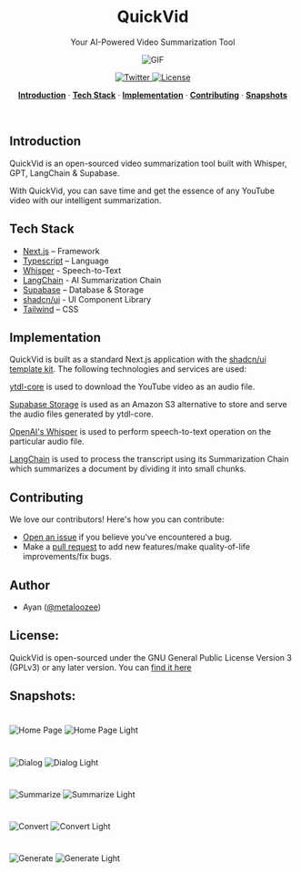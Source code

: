 <h1 align="center">QuickVid</h1>
<p align="center">
Your AI-Powered Video Summarization Tool
</p>

<div align="center">

![GIF](https://ndvuhvexjwncsjdbslpi.supabase.co/storage/v1/object/public/public/screenshots/gif.gif)

</div>
<p align="center">
  <a href="https://twitter.com/metaloozee">
    <img src="https://img.shields.io/twitter/follow/metaloozee?style=flat&label=%40metaloozee&logo=twitter&color=0bf&logoColor=fff" alt="Twitter" />
  </a>
  <a href="https://github.com/metaloozee/quickvid/blob/main/LICENSE">
    <img src="https://img.shields.io/github/license/metaloozee/quickvid?label=license&logo=github&color=f80&logoColor=fff" alt="License" />
  </a>
</p>

<p align="center">
  <a href="#introduction"><strong>Introduction</strong></a> ·
  <a href="#tech-stack"><strong>Tech Stack</strong></a> ·
  <a href="#implementation"><strong>Implementation</strong></a> ·
  <a href="#contributing"><strong>Contributing</strong></a> ·
  <a href="#snapshots"><strong>Snapshots</strong></a>
</p>
<br />

## Introduction

QuickVid is an open-sourced video summarization tool built with Whisper, GPT, LangChain & Supabase.

With QuickVid, you can save time and get the essence of any YouTube video with our intelligent summarization.

## Tech Stack

-   [Next.js](https://nextjs.org/) – Framework
-   [Typescript](https://www.typescriptlang.org/) – Language
-   [Whisper](https://openai.com/research/whisper) - Speech-to-Text
-   [LangChain](https://docs.langchain.com/docs/) - AI Summarization Chain
-   [Supabase](https://supabase.com/) – Database & Storage
-   [shadcn/ui](https://ui.shadcn.com/) - UI Component Library
-   [Tailwind](https://tailwindcss.com/) – CSS

## Implementation

QuickVid is built as a standard Next.js application with the [shadcn/ui template kit](https://github.com/shadcn/next-template). The following technologies and services are used:

[ytdl-core](https://www.npmjs.com/package/ytdl-core) is used to download the YouTube video as an audio file.

[Supabase Storage](https://supabase.com/storage) is used as an Amazon S3 alternative to store and serve the audio files generated by ytdl-core.

[OpenAI's Whisper](https://openai.com/research/whisper) is used to perform speech-to-text operation on the particular audio file.

[LangChain](https://docs.langchain.com/docs/) is used to process the transcript using its Summarization Chain which summarizes a document by dividing it into small chunks.

## Contributing

We love our contributors! Here's how you can contribute:

-   [Open an issue](https://github.com/metaloozee/quickvid/issues) if you believe you've encountered a bug.
-   Make a [pull request](https://github.com/metaloozee/quickvid/pulls) to add new features/make quality-of-life improvements/fix bugs.

## Author

-   Ayan ([@metaloozee](https://twitter.com/metaloozee))

## License:

QuickVid is open-sourced under the GNU General Public License Version 3 (GPLv3) or any later version. You can [find it here](https://github.com/metaloozee/quickvid/blob/main/LICENSE.md)

## Snapshots:

#

![Home Page](https://ndvuhvexjwncsjdbslpi.supabase.co/storage/v1/object/public/public/screenshots/home.jpeg?t=2023-07-01T14%3A38%3A22.191Z)
![Home Page Light](https://ndvuhvexjwncsjdbslpi.supabase.co/storage/v1/object/public/public/screenshots/home-light.jpeg?t=2023-07-01T14%3A39%3A01.353Z)

#

![Dialog](https://ndvuhvexjwncsjdbslpi.supabase.co/storage/v1/object/public/public/screenshots/dialog.jpeg)
![Dialog Light](https://ndvuhvexjwncsjdbslpi.supabase.co/storage/v1/object/public/public/screenshots/dialog-light.jpeg?t=2023-07-01T14%3A41%3A01.736Z)

#

![Summarize](https://ndvuhvexjwncsjdbslpi.supabase.co/storage/v1/object/public/public/screenshots/summarize.jpeg?t=2023-07-01T14%3A41%3A37.349Z)
![Summarize Light](https://ndvuhvexjwncsjdbslpi.supabase.co/storage/v1/object/public/public/screenshots/summarize-light.jpeg?t=2023-07-01T14%3A41%3A52.123Z)

#

![Convert](https://ndvuhvexjwncsjdbslpi.supabase.co/storage/v1/object/public/public/screenshots/convert.jpeg)
![Convert Light](https://ndvuhvexjwncsjdbslpi.supabase.co/storage/v1/object/public/public/screenshots/convert-light.jpeg?t=2023-07-01T14%3A42%3A52.033Z)

#

![Generate](https://ndvuhvexjwncsjdbslpi.supabase.co/storage/v1/object/public/public/screenshots/generate.jpeg)
![Generate Light](https://ndvuhvexjwncsjdbslpi.supabase.co/storage/v1/object/public/public/screenshots/generate-light.jpeg?t=2023-07-01T14%3A43%3A14.394Z)
